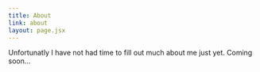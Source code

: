 ```yaml
---
title: About
link: about
layout: page.jsx
---
```


Unfortunatly I have not had time to fill out much about me just yet. Coming soon...
